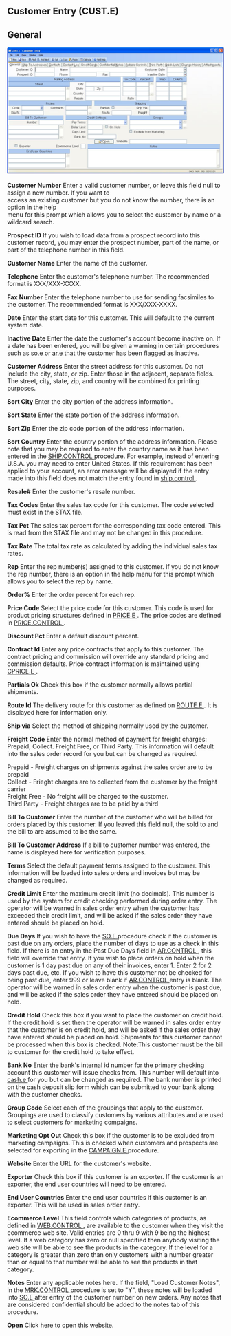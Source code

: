 ##  Customer Entry (CUST.E)

<PageHeader />

##  General

![](./CUST-E-1.jpg)

**Customer Number** Enter a valid customer number, or leave this field null to
assign a new number. If you want to  
access an existing customer but you do not know the number, there is an option
in the help  
menu for this prompt which allows you to select the customer by name or a
wildcard search.  
  
**Prospect ID** If you wish to load data from a prospect record into this
customer record, you may enter the prospect number, part of the name, or part
of the telephone number in this field.  
  
**Customer Name** Enter the name of the customer.  
  
**Telephone** Enter the customer's telephone number. The recommended format is
XXX/XXX-XXXX.  
  
**Fax Number** Enter the telephone number to use for sending facsimiles to the
customer. The recommended format is XXX/XXX-XXXX.  
  
**Date** Enter the start date for this customer. This will default to the
current system date.  
  
**Inactive Date** Enter the date the customer's account become inactive on. If a date has been entered, you will be given a warning in certain procedures such as [ so.e ](so-e/README.md) or [ ar.e ](../../../../duplicates/ar-e/README.md) that the customer has been flagged as inactive.   
  
**Customer Address** Enter the street address for this customer. Do not
include the city, state, or zip. Enter those in the adjacent, separate fields.
The street, city, state, zip, and country will be combined for printing
purposes.  
  
**Sort City** Enter the city portion of the address information.  
  
**Sort State** Enter the state portion of the address information.  
  
**Sort Zip** Enter the zip code portion of the address information.  
  
**Sort Country** Enter the country portion of the address information. Please note that you may be required to enter the country name as it has been entered in the [ SHIP.CONTROL ](../../../../duplicates/SHIP-CONTROL/README.md) procedure. For example, instead of entering U.S.A. you may need to enter United States. If this requirement has been applied to your account, an error message will be displayed if the entry made into this field does not match the entry found in [ ship.control ](ship-control/README.md) .   
  
**Resale#** Enter the customer's resale number.  
  
**Tax Codes** Enter the sales tax code for this customer. The code selected
must exist in the STAX file.  
  
**Tax Pct** The sales tax percent for the corresponding tax code entered. This
is read from the STAX file and may not be changed in this procedure.  
  
**Tax Rate** The total tax rate as calculated by adding the individual sales
tax rates.  
  
**Rep** Enter the rep number(s) assigned to this customer. If you do not know
the rep number, there is an option in the help menu for this prompt which
allows you to select the rep by name.  
  
**Order%** Enter the order percent for each rep.  
  
**Price Code** Select the price code for this customer. This code is used for product pricing structures defined in [ PRICE.E ](PRICE-E/README.md) . The price codes are defined in [ PRICE.CONTROL ](PRICE-CONTROL/README.md) .   
  
**Discount Pct** Enter a default discount percent.  
  
**Contract Id** Enter any price contracts that apply to this customer. The contract pricing and commission will override any standard pricing and commission defaults. Price contract information is maintained using [ CPRICE.E ](CPRICE-E/README.md) .   
  
**Partials Ok** Check this box if the customer normally allows partial
shipments.  
  
**Route Id** The delivery route for this customer as defined on [ ROUTE.E ](ROUTE-E/README.md) . It is displayed here for information only.   
  
**Ship via** Select the method of shipping normally used by the customer.  
  
**Freight Code** Enter the normal method of payment for freight charges:
Prepaid, Collect. Freight Free, or Third Party. This information will default
into the sales order record for you but can be changed as required.  
  
Prepaid - Freight charges on shipments against the sales order are to be
prepaid  
Collect - Frieght charges are to collected from the customer by the freight
carrier  
Freight Free - No freight will be charged to the customer.  
Third Party - Freight charges are to be paid by a third  
  
**Bill To Customer** Enter the number of the customer who will be billed for
orders placed by this customer. If you leaved this field null, the sold to and
the bill to are assumed to be the same.  
  
**Bill To Customer Address** If a bill to customer number was entered, the
name is displayed here for verification purposes.  
  
**Terms** Select the default payment terms assigned to the customer. This
information will be loaded into sales orders and invoices but may be changed
as required.  
  
**Credit Limit** Enter the maximum credit limit (no decimals). This number is
used by the system for credit checking performed during order entry. The
operator will be warned in sales order entry when the customer has exceeded
their credit limit, and will be asked if the sales order they have entered
should be placed on hold.  
  
**Due Days** If you wish to have the [ SO.E ](../../../../MRK-OVERVIEW/MRK-ENTRY/SO-E/README.md) procedure check if the customer is past due on any orders, place the number of days to use as a check in this field. If there is an entry in the Past Due Days field in [ AR.CONTROL ](../../AR-CONTROL/README.md) , this field will override that entry. If you wish to place orders on hold when the customer is 1 day past due on any of their invoices, enter 1. Enter 2 for 2 days past due, etc. If you wish to have this customer not be checked for being past due, enter 999 or leave blank if [ AR.CONTROL ](../../AR-CONTROL/README.md) entry is blank. The operator will be warned in sales order entry when the customer is past due, and will be asked if the sales order they have entered should be placed on hold.   
  
**Credit Hold** Check this box if you want to place the customer on credit
hold. If the credit hold is set then the operator will be warned in sales
order entry that the customer is on credit hold, and will be asked if the
sales order they have entered should be placed on hold. Shipments for this
customer cannot be processed when this box is checked. Note:This customer must
be the bill to customer for the credit hold to take effect.  
  
**Bank No** Enter the bank's internal id number for the primary checking account this customer will issue checks from. This number will default into [ cash.e ](../../../../duplicates/cash-e/README.md) for you but can be changed as required. The bank number is printed on the cash deposit slip form which can be submitted to your bank along with the customer checks.   
  
**Group Code** Select each of the groupings that apply to the customer.
Groupings are used to classify customers by various attributes and are used to
select customers for marketing compaigns.  
  
**Marketing Opt Out** Check this box if the customer is to be excluded from marketing campaigns. This is checked when customers and prospects are selected for exporting in the [ CAMPAIGN.E ](CAMPAIGN-E/README.md) procedure.   
  
**Website** Enter the URL for the customer's website.  
  
**Exporter** Check this box if this customer is an exporter. If the customer
is an exporter, the end user countries will need to be entered.  
  
**End User Countries** Enter the end user countries if this customer is an
exporter. This will be used in sales order entry.  
  
**Ecommerce Level** This field controls which categories of products, as defined in [ WEB.CONTROL ](WEB-CONTROL/README.md) , are available to the customer when they visit the ecommerce web site. Valid entries are 0 thru 9 with 9 being the highest level. If a web category has zero or null specified then anybody visiting the web site will be able to see the products in the category. If the level for a category is greater than zero than only customers with a number greater than or equal to that number will be able to see the products in that category.   
  
**Notes** Enter any applicable notes here. If the field, "Load Customer Notes", in the [ MRK.CONTROL ](../../../../MRK-OVERVIEW/MRK-ENTRY/MRK-CONTROL/README.md) procedure is set to "Y", these notes will be loaded into [ SO.E ](../../../../MRK-OVERVIEW/MRK-ENTRY/SO-E/README.md) after entry of the customer number on new orders. Any notes that are considered confidential should be added to the notes tab of this procedure.   
  
**Open** Click here to open this website.  
  
  
<badge text= "Version 8.10.57" vertical="middle" />

<PageFooter />